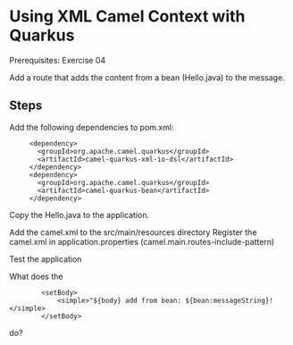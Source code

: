 Using XML Camel Context with Quarkus
====================================

Prerequisites: Exercise 04

Add a route that adds the content from a bean (Hello.java) to the message.

Steps
-----

Add the following dependencies to pom.xml:

```
     <dependency>
       <groupId>org.apache.camel.quarkus</groupId>
       <artifactId>camel-quarkus-xml-io-dsl</artifactId>
     </dependency>
     <dependency>
       <groupId>org.apache.camel.quarkus</groupId>
       <artifactId>camel-quarkus-bean</artifactId>
     </dependency>
```

Copy the Hello.java to the application.

Add the camel.xml to the src/main/resources directory
Register the camel.xml in application.properties (camel.main.routes-include-pattern)

Test the application

What does the

```
		<setBody>
			<simple>"${body} add from bean: ${bean:messageString}!</simple>
		</setBody>
```
do?
